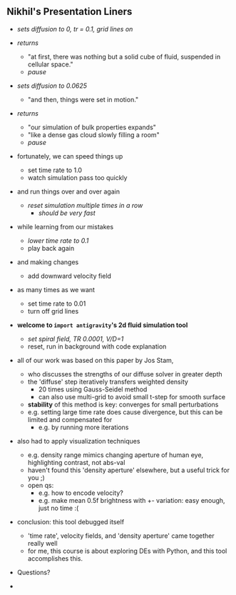 ## Nikhil's Presentation Liners

- _sets diffusion to 0, tr = 0.1, grid lines on_
- _returns_
    - "at first, there was nothing but a solid cube of fluid, suspended in cellular space."
    - _pause_
- _sets diffusion to 0.0625_
    - "and then, things were set in motion."
- _returns_
    - "our simulation of bulk properties expands"
    - "like a dense gas cloud slowly filling a room"
    - _pause_
- fortunately, we can speed things up
    - set time rate to 1.0
    - watch simulation pass too quickly
- and run things over and over again
    - _reset simulation multiple times in a row_
      - _should be very fast_
- while learning from our mistakes
    - _lower time rate to 0.1_
    - play back again
- and making changes
    - add downward velocity field
- as many times as we want
    - set time rate to 0.01
    - turn off grid lines

- **welcome to `import antigravity`'s 2d fluid simulation tool**
  - _set spiral field, TR 0.0001, V/D=1_
  - reset, run in background with code explanation

- all of our work was based on this paper by Jos Stam,
    - who discusses the strengths of our diffuse solver in greater depth
    - the 'diffuse' step iteratively transfers weighted density
        - 20 times using Gauss-Seidel method
        - can also use multi-grid to avoid small t-step for smooth surface
    - **stability** of this method is key: converges for small perturbations
    - e.g. setting large time rate does cause divergence, but this can be limited and compensated for
        - e.g. by running more iterations

- also had to apply visualization techniques
    - e.g. density range mimics changing aperture of human eye, highlighting contrast, not abs-val
    - haven't found this 'density aperture' elsewhere, but a useful trick for you ;)
    - open qs:
        - e.g. how to encode velocity?
        - e.g. make mean 0.5f brightness with +- variation: easy enough, just no time :(

- conclusion: this tool debugged itself
    - 'time rate', velocity fields, and 'density aperture' came together really well
    - for me, this course is about exploring DEs with Python, and this tool accomplishes this.

- Questions?
-
